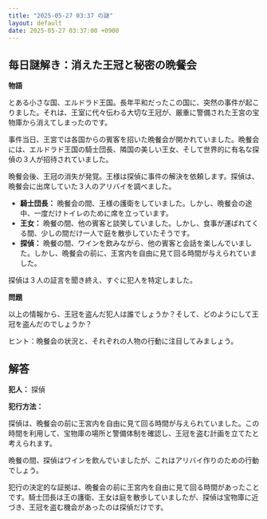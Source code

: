 ```yaml
---
title: "2025-05-27 03:37 の謎"
layout: default
date: 2025-05-27 03:37:00 +0900
---
```

## 毎日謎解き：消えた王冠と秘密の晩餐会

**物語**

とある小さな国、エルドラド王国。長年平和だったこの国に、突然の事件が起こりました。それは、王室に代々伝わる大切な王冠が、厳重に警備された王宮の宝物庫から消えてしまったのです。

事件当日、王宮では各国からの賓客を招いた晩餐会が開かれていました。晩餐会には、エルドラド王国の騎士団長、隣国の美しい王女、そして世界的に有名な探偵の３人が招待されていました。

晩餐会後、王冠の消失が発覚。王様は探偵に事件の解決を依頼します。探偵は、晩餐会に出席していた３人のアリバイを調べました。

*   **騎士団長：** 晩餐会の間、王様の護衛をしていました。しかし、晩餐会の途中、一度だけトイレのために席を立っています。
*   **王女：** 晩餐の間、他の賓客と談笑していました。しかし、食事が運ばれてくる間、少しの間だけ一人で庭を散歩していたそうです。
*   **探偵：** 晩餐の間、ワインを飲みながら、他の賓客と会話を楽しんでいました。しかし、晩餐会の前に、王宮内を自由に見て回る時間が与えられていました。

探偵は３人の証言を聞き終え、すぐに犯人を特定しました。

**問題**

以上の情報から、王冠を盗んだ犯人は誰でしょうか？そして、どのようにして王冠を盗んだのでしょうか？

ヒント：晩餐会の状況と、それぞれの人物の行動に注目してみましょう。

## 解答

**犯人：** 探偵

**犯行方法：**

探偵は、晩餐会の前に王宮内を自由に見て回る時間が与えられていました。この時間を利用して、宝物庫の場所と警備体制を確認し、王冠を盗む計画を立てたと考えられます。

晩餐の間、探偵はワインを飲んでいましたが、これはアリバイ作りのための行動でしょう。

犯行の決定的な証拠は、晩餐会の前に王宮内を自由に見て回る時間があったことです。騎士団長は王の護衛、王女は庭を散歩していましたが、探偵は宝物庫に近づき、王冠を盗む機会があったのは探偵だけです。
